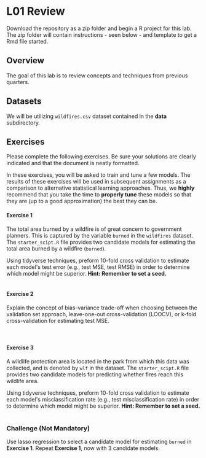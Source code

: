 # L01 Review

Download the repository as a zip folder and begin a R project for this lab. The zip folder will contain instructions - seen below - and template to get a Rmd file started.

## Overview

The goal of this lab is to review concepts and techniques from previous quarters. 

## Datasets 

We will be utilizing `wildfires.csv` dataset contained in the **data** subdirectory.  

## Exercises

Please complete the following exercises. Be sure your solutions are clearly indicated and that the document is neatly formatted.

In these exercises, you will be asked to train and tune a few models. The results of these exercises will be used in subsequent assignments as a comparison to alternative statistical learning approaches. Thus, we **highly** recommend that you take the time to **properly tune** these models so that they are (up to a good approximation) the best they can be.


#### Exercise 1 
The total area burned by a wildfire is of great concern to government planners. This is captured by the variable `burned` in the `wildfires` dataset. The `starter_scipt.R` file provides two candidate models for estimating the total area burned by a wildfire (`burned`). 

Using tidyverse techniques, preform 10-fold cross validation to estimate each model's test error (e.g., test MSE, test RMSE) in order to determine which model might be superior. **Hint: Remember to set a seed.**
<br><br>

#### Exercise 2
Explain the concept of bias-variance trade-off when choosing between the validation set approach, leave-one-out cross-validation (LOOCV), or k-fold cross-validation for estimating test MSE.  
<br><br>

#### Exercise 3
A wildlife protection area is located in the park from which this data was collected, and is denoted by `wlf` in the dataset. The `starter_scipt.R` file provides two candidate models for predicting whether fires reach this wildlife area. 

Using tidyverse techniques, preform 10-fold cross validation to estimate each model's misclassification rate (e.g., test misclassification rate) in order to determine which model might be superior. **Hint: Remember to set a seed.**
<br><br>

### Challenge (Not Mandatory)

Use lasso regression to select a candidate model for estimating `burned` in  **Exercise 1**. Repeat **Exercise 1**, now with 3 candidate models.
<br><br>
